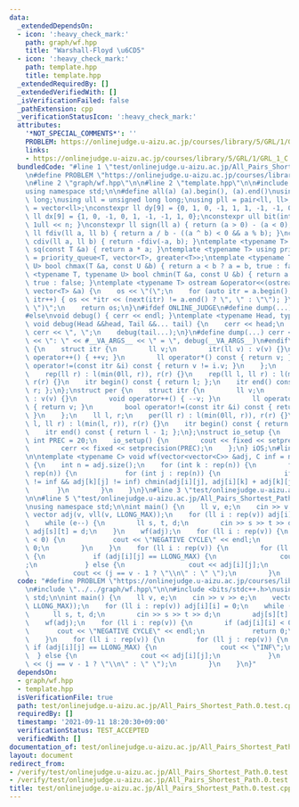 ```yaml
---
data:
  _extendedDependsOn:
  - icon: ':heavy_check_mark:'
    path: graph/wf.hpp
    title: "Warshall-Floyd \u6CD5"
  - icon: ':heavy_check_mark:'
    path: template.hpp
    title: template.hpp
  _extendedRequiredBy: []
  _extendedVerifiedWith: []
  _isVerificationFailed: false
  _pathExtension: cpp
  _verificationStatusIcon: ':heavy_check_mark:'
  attributes:
    '*NOT_SPECIAL_COMMENTS*': ''
    PROBLEM: https://onlinejudge.u-aizu.ac.jp/courses/library/5/GRL/1/GRL_1_C
    links:
    - https://onlinejudge.u-aizu.ac.jp/courses/library/5/GRL/1/GRL_1_C
  bundledCode: "#line 1 \"test/onlinejudge.u-aizu.ac.jp/All_Pairs_Shortest_Path.0.test.cpp\"\
    \n#define PROBLEM \"https://onlinejudge.u-aizu.ac.jp/courses/library/5/GRL/1/GRL_1_C\"\
    \n#line 2 \"graph/wf.hpp\"\n\n#line 2 \"template.hpp\"\n\n#include <bits/stdc++.h>\n\
    using namespace std;\n\n#define all(a) (a).begin(), (a).end()\nusing ll = long\
    \ long;\nusing ull = unsigned long long;\nusing pll = pair<ll, ll>;\nusing vll\
    \ = vector<ll>;\nconstexpr ll dy[9] = {0, 1, 0, -1, 1, 1, -1, -1, 0};\nconstexpr\
    \ ll dx[9] = {1, 0, -1, 0, 1, -1, -1, 1, 0};\nconstexpr ull bit(int n) { return\
    \ 1ull << n; }\nconstexpr ll sign(ll a) { return (a > 0) - (a < 0); }\nconstexpr\
    \ ll fdiv(ll a, ll b) { return a / b - ((a ^ b) < 0 && a % b); }\nconstexpr ll\
    \ cdiv(ll a, ll b) { return -fdiv(-a, b); }\ntemplate <typename T> constexpr T\
    \ sq(const T &a) { return a * a; }\ntemplate <typename T> using priority_queue_rev\
    \ = priority_queue<T, vector<T>, greater<T>>;\ntemplate <typename T, typename\
    \ U> bool chmax(T &a, const U &b) { return a < b ? a = b, true : false; }\ntemplate\
    \ <typename T, typename U> bool chmin(T &a, const U &b) { return a > b ? a = b,\
    \ true : false; }\ntemplate <typename T> ostream &operator<<(ostream &os, const\
    \ vector<T> &a) {\n    os << \"(\";\n    for (auto itr = a.begin(); itr != a.end();\
    \ itr++) { os << *itr << (next(itr) != a.end() ? \", \" : \"\"); }\n    os <<\
    \ \")\";\n    return os;\n}\n#ifdef ONLINE_JUDGE\n#define dump(...) (void(0))\n\
    #else\nvoid debug() { cerr << endl; }\ntemplate <typename Head, typename... Tail>\
    \ void debug(Head &&head, Tail &&... tail) {\n    cerr << head;\n    if (sizeof...(Tail))\
    \ cerr << \", \";\n    debug(tail...);\n}\n#define dump(...) cerr << __LINE__\
    \ << \": \" << #__VA_ARGS__ << \" = \", debug(__VA_ARGS__)\n#endif\nstruct rep\
    \ {\n    struct itr {\n        ll v;\n        itr(ll v) : v(v) {}\n        void\
    \ operator++() { ++v; }\n        ll operator*() const { return v; }\n        bool\
    \ operator!=(const itr &i) const { return v != i.v; }\n    };\n    ll l, r;\n\
    \    rep(ll r) : l(min(0ll, r)), r(r) {}\n    rep(ll l, ll r) : l(min(l, r)),\
    \ r(r) {}\n    itr begin() const { return l; };\n    itr end() const { return\
    \ r; };\n};\nstruct per {\n    struct itr {\n        ll v;\n        itr(ll v)\
    \ : v(v) {}\n        void operator++() { --v; }\n        ll operator*() const\
    \ { return v; }\n        bool operator!=(const itr &i) const { return v != i.v;\
    \ }\n    };\n    ll l, r;\n    per(ll r) : l(min(0ll, r)), r(r) {}\n    per(ll\
    \ l, ll r) : l(min(l, r)), r(r) {}\n    itr begin() const { return r - 1; };\n\
    \    itr end() const { return l - 1; };\n};\nstruct io_setup {\n    static constexpr\
    \ int PREC = 20;\n    io_setup() {\n        cout << fixed << setprecision(PREC);\n\
    \        cerr << fixed << setprecision(PREC);\n    };\n} iOS;\n#line 4 \"graph/wf.hpp\"\
    \n\ntemplate <typename C> void wf(vector<vector<C>> &adj, C inf = numeric_limits<C>::max())\
    \ {\n    int n = adj.size();\n    for (int k : rep(n)) {\n        for (int i :\
    \ rep(n)) {\n            for (int j : rep(n)) {\n                if (adj[i][k]\
    \ != inf && adj[k][j] != inf) chmin(adj[i][j], adj[i][k] + adj[k][j]);\n     \
    \       }\n        }\n    }\n}\n#line 3 \"test/onlinejudge.u-aizu.ac.jp/All_Pairs_Shortest_Path.0.test.cpp\"\
    \n\n#line 5 \"test/onlinejudge.u-aizu.ac.jp/All_Pairs_Shortest_Path.0.test.cpp\"\
    \nusing namespace std;\n\nint main() {\n    ll v, e;\n    cin >> v >> e;\n   \
    \ vector adj(v, vll(v, LLONG_MAX));\n    for (ll i : rep(v)) adj[i][i] = 0;\n\
    \    while (e--) {\n        ll s, t, d;\n        cin >> s >> t >> d;\n       \
    \ adj[s][t] = d;\n    }\n    wf(adj);\n    for (ll i : rep(v)) {\n        if (adj[i][i]\
    \ < 0) {\n            cout << \"NEGATIVE CYCLE\" << endl;\n            return\
    \ 0;\n        }\n    }\n    for (ll i : rep(v)) {\n        for (ll j : rep(v))\
    \ {\n            if (adj[i][j] == LLONG_MAX) {\n                cout << \"INF\"\
    ;\n            } else {\n                cout << adj[i][j];\n            }\n \
    \           cout << (j == v - 1 ? \"\\n\" : \" \");\n        }\n    }\n}\n"
  code: "#define PROBLEM \"https://onlinejudge.u-aizu.ac.jp/courses/library/5/GRL/1/GRL_1_C\"\
    \n#include \"../../graph/wf.hpp\"\n\n#include <bits/stdc++.h>\nusing namespace\
    \ std;\n\nint main() {\n    ll v, e;\n    cin >> v >> e;\n    vector adj(v, vll(v,\
    \ LLONG_MAX));\n    for (ll i : rep(v)) adj[i][i] = 0;\n    while (e--) {\n  \
    \      ll s, t, d;\n        cin >> s >> t >> d;\n        adj[s][t] = d;\n    }\n\
    \    wf(adj);\n    for (ll i : rep(v)) {\n        if (adj[i][i] < 0) {\n     \
    \       cout << \"NEGATIVE CYCLE\" << endl;\n            return 0;\n        }\n\
    \    }\n    for (ll i : rep(v)) {\n        for (ll j : rep(v)) {\n           \
    \ if (adj[i][j] == LLONG_MAX) {\n                cout << \"INF\";\n          \
    \  } else {\n                cout << adj[i][j];\n            }\n            cout\
    \ << (j == v - 1 ? \"\\n\" : \" \");\n        }\n    }\n}"
  dependsOn:
  - graph/wf.hpp
  - template.hpp
  isVerificationFile: true
  path: test/onlinejudge.u-aizu.ac.jp/All_Pairs_Shortest_Path.0.test.cpp
  requiredBy: []
  timestamp: '2021-09-11 18:20:30+09:00'
  verificationStatus: TEST_ACCEPTED
  verifiedWith: []
documentation_of: test/onlinejudge.u-aizu.ac.jp/All_Pairs_Shortest_Path.0.test.cpp
layout: document
redirect_from:
- /verify/test/onlinejudge.u-aizu.ac.jp/All_Pairs_Shortest_Path.0.test.cpp
- /verify/test/onlinejudge.u-aizu.ac.jp/All_Pairs_Shortest_Path.0.test.cpp.html
title: test/onlinejudge.u-aizu.ac.jp/All_Pairs_Shortest_Path.0.test.cpp
---
```

